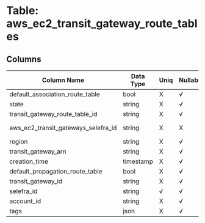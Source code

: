 # Table: aws_ec2_transit_gateway_route_tables

## Columns 

|  Column Name   |  Data Type  | Uniq | Nullable | Description | 
|  ----  | ----  | ----  | ----  | ---- | 
| default_association_route_table | bool | X | √ |  | 
| state | string | X | √ |  | 
| transit_gateway_route_table_id | string | X | √ |  | 
| aws_ec2_transit_gateways_selefra_id | string | X | X | fk to aws_ec2_transit_gateways.selefra_id | 
| region | string | X | √ |  | 
| transit_gateway_arn | string | X | √ |  | 
| creation_time | timestamp | X | √ |  | 
| default_propagation_route_table | bool | X | √ |  | 
| transit_gateway_id | string | X | √ |  | 
| selefra_id | string | √ | √ | random id | 
| account_id | string | X | √ |  | 
| tags | json | X | √ |  | 


